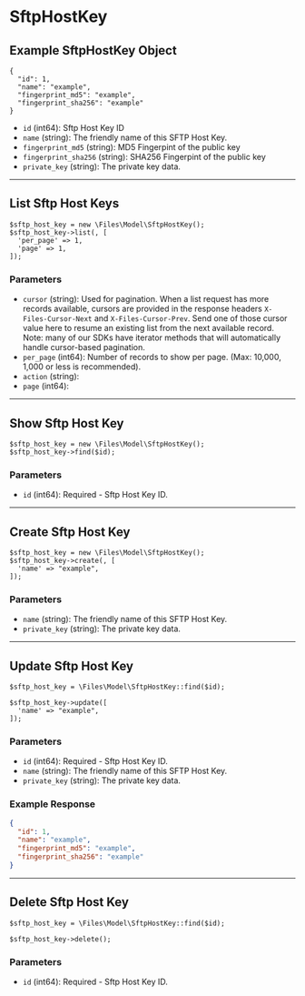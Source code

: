 # SftpHostKey

## Example SftpHostKey Object

```
{
  "id": 1,
  "name": "example",
  "fingerprint_md5": "example",
  "fingerprint_sha256": "example"
}
```

* `id` (int64): Sftp Host Key ID
* `name` (string): The friendly name of this SFTP Host Key.
* `fingerprint_md5` (string): MD5 Fingerpint of the public key
* `fingerprint_sha256` (string): SHA256 Fingerpint of the public key
* `private_key` (string): The private key data.

---

## List Sftp Host Keys

```
$sftp_host_key = new \Files\Model\SftpHostKey();
$sftp_host_key->list(, [
  'per_page' => 1,
  'page' => 1,
]);
```


### Parameters

* `cursor` (string): Used for pagination.  When a list request has more records available, cursors are provided in the response headers `X-Files-Cursor-Next` and `X-Files-Cursor-Prev`.  Send one of those cursor value here to resume an existing list from the next available record.  Note: many of our SDKs have iterator methods that will automatically handle cursor-based pagination.
* `per_page` (int64): Number of records to show per page.  (Max: 10,000, 1,000 or less is recommended).
* `action` (string): 
* `page` (int64): 

---

## Show Sftp Host Key

```
$sftp_host_key = new \Files\Model\SftpHostKey();
$sftp_host_key->find($id);
```


### Parameters

* `id` (int64): Required - Sftp Host Key ID.

---

## Create Sftp Host Key

```
$sftp_host_key = new \Files\Model\SftpHostKey();
$sftp_host_key->create(, [
  'name' => "example",
]);
```


### Parameters

* `name` (string): The friendly name of this SFTP Host Key.
* `private_key` (string): The private key data.

---

## Update Sftp Host Key

```
$sftp_host_key = \Files\Model\SftpHostKey::find($id);

$sftp_host_key->update([
  'name' => "example",
]);
```

### Parameters

* `id` (int64): Required - Sftp Host Key ID.
* `name` (string): The friendly name of this SFTP Host Key.
* `private_key` (string): The private key data.

### Example Response

```json
{
  "id": 1,
  "name": "example",
  "fingerprint_md5": "example",
  "fingerprint_sha256": "example"
}
```

---

## Delete Sftp Host Key

```
$sftp_host_key = \Files\Model\SftpHostKey::find($id);

$sftp_host_key->delete();
```

### Parameters

* `id` (int64): Required - Sftp Host Key ID.

